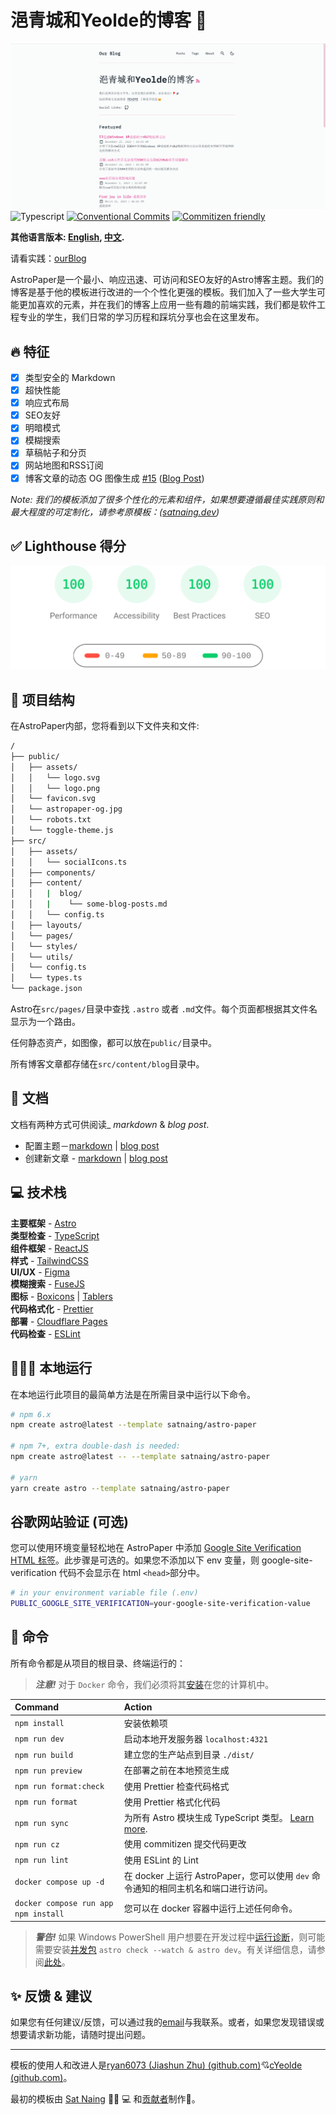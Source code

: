 # 浥青城和Yeolde的博客 📄

![BlogPaper](public/ourBlog-og.jpg)
![Typescript](https://img.shields.io/badge/TypeScript-007ACC?style=for-the-badge&logo=typescript&logoColor=white)
[![Conventional Commits](https://img.shields.io/badge/Conventional%20Commits-1.0.0-%23FE5196?logo=conventionalcommits&logoColor=white&style=for-the-badge)](https://conventionalcommits.org)
[![Commitizen friendly](https://img.shields.io/badge/commitizen-friendly-brightgreen.svg?style=for-the-badge)](http://commitizen.github.io/cz-cli/)

**其他语言版本: [English](README.md), [中文](README_zh.md).**

请看实践：[ourBlog](https://zhujiashun.cn)

AstroPaper是一个最小、响应迅速、可访问和SEO友好的Astro博客主题。我们的博客是基于他的模板进行改进的一个个性化更强的模板。我们加入了一些大学生可能更加喜欢的元素，并在我们的博客上应用一些有趣的前端实践，我们都是软件工程专业的学生，我们日常的学习历程和踩坑分享也会在这里发布。

## 🔥 特征

- [x] 类型安全的 Markdown
- [x] 超快性能
- [x] 响应式布局
- [x] SEO友好
- [x] 明暗模式
- [x] 模糊搜索
- [x] 草稿帖子和分页
- [x] 网站地图和RSS订阅
- [x] 博客文章的动态 OG 图像生成 [#15](https://github.com/satnaing/astro-paper/pull/15) ([Blog Post](https://astro-paper.pages.dev/posts/dynamic-og-image-generation-in-astropaper-blog-posts/))

_Note: 我们的模板添加了很多个性化的元素和组件，如果想要遵循最佳实践原则和最大程度的可定制化，请参考原模板：([satnaing.dev](https://github.com/satnaing/satnaing.dev/tree/deployment))_

## ✅ Lighthouse 得分

<p align="center">
  <a href="https://pagespeed.web.dev/report?url=https%3A%2F%2Fastro-paper.pages.dev%2F&form_factor=desktop">
    <img width="710" alt="AstroPaper Lighthouse Score" src="AstroPaper-lighthouse-score.svg">
  <a>
</p>


## 🚀 项目结构

在AstroPaper内部，您将看到以下文件夹和文件:

```bash
/
├── public/
│   ├── assets/
│   │   └── logo.svg
│   │   └── logo.png
│   └── favicon.svg
│   └── astropaper-og.jpg
│   └── robots.txt
│   └── toggle-theme.js
├── src/
│   ├── assets/
│   │   └── socialIcons.ts
│   ├── components/
│   ├── content/
│   │   |  blog/
│   │   |    └── some-blog-posts.md
│   │   └── config.ts
│   ├── layouts/
│   └── pages/
│   └── styles/
│   └── utils/
│   └── config.ts
│   └── types.ts
└── package.json
```

Astro在`src/pages/`目录中查找 `.astro` 或者 `.md`文件。每个页面都根据其文件名显示为一个路由。

任何静态资产，如图像，都可以放在`public/`目录中。

所有博客文章都存储在`src/content/blog`目录中。

## 📖 文档

文档有两种方式可供阅读\_ _markdown_ & _blog post_.

- 配置主题－[markdown](src/content/blog/astropaper配置主题.md) | [blog post](https://yeolde.fun/posts/astropaper配置主题/)
- 创建新文章 - [markdown](src/content/blog/astropaper创建新文章.md) | [blog post](https://yeolde.cn/posts/astropaper创建新文章/)

## 💻 技术栈

**主要框架** - [Astro](https://astro.build/)  
**类型检查** - [TypeScript](https://www.typescriptlang.org/)  
**组件框架** - [ReactJS](https://reactjs.org/)  
**样式** - [TailwindCSS](https://tailwindcss.com/)  
**UI/UX** - [Figma](https://figma.com)  
**模糊搜索** - [FuseJS](https://fusejs.io/)  
**图标** - [Boxicons](https://boxicons.com/) | [Tablers](https://tabler-icons.io/)  
**代码格式化** - [Prettier](https://prettier.io/)  
**部署** - [Cloudflare Pages](https://pages.cloudflare.com/)  
**代码检查** - [ESLint](https://eslint.org)

## 👨🏻‍💻 本地运行

在本地运行此项目的最简单方法是在所需目录中运行以下命令。

```bash
# npm 6.x
npm create astro@latest --template satnaing/astro-paper

# npm 7+, extra double-dash is needed:
npm create astro@latest -- --template satnaing/astro-paper

# yarn
yarn create astro --template satnaing/astro-paper
```

## 谷歌网站验证 (可选)

您可以使用环境变量轻松地在 AstroPaper 中添加 [Google Site Verification HTML 标签](https://support.google.com/webmasters/answer/9008080#meta_tag_verification&zippy=%2Chtml-tag)。此步骤是可选的。如果您不添加以下 env 变量，则 google-site-verification 代码不会显示在 html `<head>`部分中。

```bash
# in your environment variable file (.env)
PUBLIC_GOOGLE_SITE_VERIFICATION=your-google-site-verification-value
```

## 🧞 命令

所有命令都是从项目的根目录、终端运行的：

> **_注意!_** 对于 `Docker` 命令，我们必须将其[安装](https://docs.docker.com/engine/install/)在您的计算机中。

| Command                              | Action                                                       |
| :----------------------------------- | :----------------------------------------------------------- |
| `npm install`                        | 安装依赖项                                                   |
| `npm run dev`                        | 启动本地开发服务器 `localhost:4321`                          |
| `npm run build`                      | 建立您的生产站点到目录 `./dist/`                             |
| `npm run preview`                    | 在部署之前在本地预览生成                                     |
| `npm run format:check`               | 使用 Prettier 检查代码格式                                   |
| `npm run format`                     | 使用 Prettier 格式化代码                                     |
| `npm run sync`                       | 为所有 Astro 模块生成 TypeScript 类型。 [Learn more](https://docs.astro.build/en/reference/cli-reference/#astro-sync). |
| `npm run cz`                         | 使用 commitizen 提交代码更改                                 |
| `npm run lint`                       | 使用 ESLint 的 Lint                                          |
| `docker compose up -d`               | 在 docker 上运行 AstroPaper，您可以使用 `dev` 命令通知的相同主机名和端口进行访问。 |
| `docker compose run app npm install` | 您可以在 docker 容器中运行上述任何命令。                     |

> **_警告!_** 如果 Windows PowerShell 用户想要在开发过程中[运行诊断](https://docs.astro.build/en/reference/cli-reference/#astro-check)，则可能需要安装[并发包](https://www.npmjs.com/package/concurrently)  `astro check --watch & astro dev`。有关详细信息，请参阅[此处](https://github.com/satnaing/astro-paper/issues/113)。

## ✨ 反馈 & 建议

如果您有任何建议/反馈，可以通过我的[email](mailto:2133361878@qq.com)与我联系。或者，如果您发现错误或想要请求新功能，请随时提出问题。

---

模板的使用人和改进人是[ryan6073 (Jiashun Zhu) (github.com)](https://github.com/ryan6073)💘[cYeolde (github.com)](https://github.com/cYeolde)。

最初的模板由 [Sat Naing](https://satnaing.dev/) 👨🏻 💻 和[贡献者](https://github.com/satnaing/astro-paper/graphs/contributors)制作🤍。


